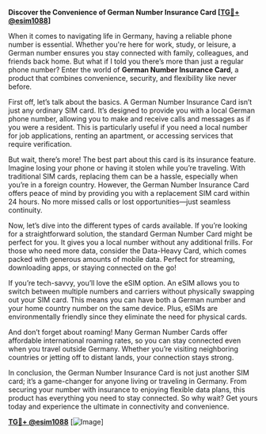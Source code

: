 **Discover the Convenience of German Number Insurance Card [[TG💪+ @esim1088](https://t.me/s/esim1088)]**

When it comes to navigating life in Germany, having a reliable phone number is essential. Whether you're here for work, study, or leisure, a German number ensures you stay connected with family, colleagues, and friends back home. But what if I told you there’s more than just a regular phone number? Enter the world of **German Number Insurance Card**, a product that combines convenience, security, and flexibility like never before.

First off, let’s talk about the basics. A German Number Insurance Card isn’t just any ordinary SIM card. It’s designed to provide you with a local German phone number, allowing you to make and receive calls and messages as if you were a resident. This is particularly useful if you need a local number for job applications, renting an apartment, or accessing services that require verification. 

But wait, there’s more! The best part about this card is its insurance feature. Imagine losing your phone or having it stolen while you’re traveling. With traditional SIM cards, replacing them can be a hassle, especially when you’re in a foreign country. However, the German Number Insurance Card offers peace of mind by providing you with a replacement SIM card within 24 hours. No more missed calls or lost opportunities—just seamless continuity.

Now, let’s dive into the different types of cards available. If you’re looking for a straightforward solution, the standard German Number Card might be perfect for you. It gives you a local number without any additional frills. For those who need more data, consider the Data-Heavy Card, which comes packed with generous amounts of mobile data. Perfect for streaming, downloading apps, or staying connected on the go!

If you’re tech-savvy, you’ll love the eSIM option. An eSIM allows you to switch between multiple numbers and carriers without physically swapping out your SIM card. This means you can have both a German number and your home country number on the same device. Plus, eSIMs are environmentally friendly since they eliminate the need for physical cards.

And don’t forget about roaming! Many German Number Cards offer affordable international roaming rates, so you can stay connected even when you travel outside Germany. Whether you’re visiting neighboring countries or jetting off to distant lands, your connection stays strong.

In conclusion, the German Number Insurance Card is not just another SIM card; it’s a game-changer for anyone living or traveling in Germany. From securing your number with insurance to enjoying flexible data plans, this product has everything you need to stay connected. So why wait? Get yours today and experience the ultimate in connectivity and convenience.

**[TG💪+ @esim1088](https://t.me/s/esim1088)** [![Image](https://i.postimg.cc/Y0z9fWf4/image.png)]
